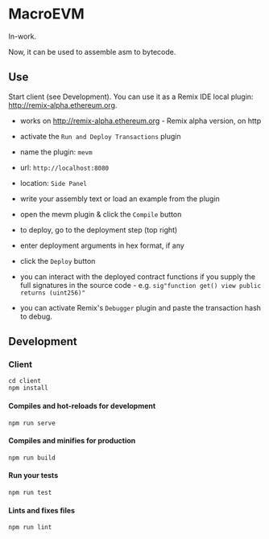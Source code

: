 # MacroEVM

In-work.

Now, it can be used to assemble asm to bytecode.

## Use

Start client (see Development).
You can use it as a Remix IDE local plugin: http://remix-alpha.ethereum.org.

- works on http://remix-alpha.ethereum.org - Remix alpha version, on http
- activate the `Run and Deploy Transactions` plugin
- name the plugin: `mevm`
- url: `http://localhost:8080`
- location: `Side Panel`

- write your assembly text or load an example from the plugin
- open the mevm plugin & click the `Compile` button

- to deploy, go to the deployment step (top right)
- enter deployment arguments in hex format, if any
- click the `Deploy` button

- you can interact with the deployed contract functions if you supply the full signatures in the source code - e.g. `sig"function get() view public returns (uint256)"`

- you can activate Remix's `Debugger` plugin and paste the transaction hash to debug.

## Development

### Client
```
cd client
npm install
```

#### Compiles and hot-reloads for development
```
npm run serve
```

#### Compiles and minifies for production
```
npm run build
```

#### Run your tests
```
npm run test
```

#### Lints and fixes files
```
npm run lint
```
